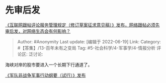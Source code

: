 # 先审后发
[《互联网跟帖评论服务管理规定（修订草案征求意见稿）》发布，网络跟帖必须先审后发，对网络生态会有何影响？](https://www.zhihu.com/question/538207120/answer/2533783400)

> Author: #Anonymity
> Last update: [编辑于 2022-06-19]
> Link:
> Category: #【答集】/13-百年未有之变局
> Tag: #5-社会科学/4-军事学/4-情报分析 
> 评论区:
> 泛讨论:

海峡对岸的股市要进入一个长期下行通道了。

[《军队非战争军事行动纲要（试行）》发布](http://military.people.com.cn/n1/2022/0614/c1011-32445870.html)
